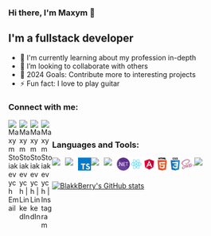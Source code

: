 ### Hi there, I'm Maxym 👋 

## I'm a fullstack developer

- 🌱 I'm currently learning about my profession in-depth
- 👯 I’m looking to collaborate with others
- 🥅 2024 Goals: Contribute more to interesting projects
- ⚡ Fun fact: I love to play guitar

### Connect with me:

[<img align="left" alt="Maxym Stoiakevych Email" width="22px" src="https://cdn.jsdelivr.net/npm/simple-icons@3.13.0/icons/gmail.svg" />][email]
[<img align="left" alt="Maxym Stoiakevych | LinkedIn" width="22px" src="https://cdn.jsdelivr.net/npm/simple-icons@v3/icons/linkedin.svg" />][linkedin]
[<img align="left" alt="Maxym Stoiakevych | LinkedIn" width="22px" src="https://cdn.jsdelivr.net/npm/simple-icons@3.13.0/icons/telegram.svg" />][telegram]
[<img align="left" alt="Maxym Stoiakevych | Instagram" width="22px" src="https://cdn.jsdelivr.net/npm/simple-icons@v3/icons/instagram.svg" />][instagram]

<br />

### Languages and Tools:

<img align="left" width="26px" src="https://raw.githubusercontent.com/jmnote/z-icons/master/svg/csharp.svg" />
<img align="left" width="26px" src="https://raw.githubusercontent.com/jmnote/z-icons/master/svg/javascript.svg" />
<img align="left" width="26px" src="https://raw.githubusercontent.com/github/explore/80688e429a7d4ef2fca1e82350fe8e3517d3494d/topics/typescript/typescript.png" />
<img align="left" width="26px" src="https://raw.githubusercontent.com/jmnote/z-icons/master/svg/python.svg" />
<img align="left" width="26px" src="https://raw.githubusercontent.com/jmnote/z-icons/master/svg/java.svg" />

<img align="left" width="26px" src="https://raw.githubusercontent.com/github/explore/80688e429a7d4ef2fca1e82350fe8e3517d3494d/topics/dotnet/dotnet.png" />
<img align="left" width="26px" src="https://raw.githubusercontent.com/github/explore/80688e429a7d4ef2fca1e82350fe8e3517d3494d/topics/react/react.png" />
<img align="left" width="26px" src="https://raw.githubusercontent.com/github/explore/80688e429a7d4ef2fca1e82350fe8e3517d3494d/topics/angular/angular.png" />
<img align="left" width="26px" src="https://raw.githubusercontent.com/github/explore/80688e429a7d4ef2fca1e82350fe8e3517d3494d/topics/html/html.png" />
<img align="left" width="26px" src="https://raw.githubusercontent.com/github/explore/80688e429a7d4ef2fca1e82350fe8e3517d3494d/topics/css/css.png" />
<img align="left" width="26px" src="https://raw.githubusercontent.com/github/explore/80688e429a7d4ef2fca1e82350fe8e3517d3494d/topics/sass/sass.png" />
<img align="left" width="26px" src="https://raw.githubusercontent.com/jmnote/z-icons/master/svg/git.svg" />

<br />
<br />

[![BlakkBerry's GitHub stats](https://github-readme-stats.vercel.app/api?username=mstoiakevych&hide=contribs)](https://github.com/anuraghazra/github-readme-stats)


[email]: mailto:maxym.stoiakevych@gmail.com
[instagram]: https://www.instagram.com/maxym.stoiakevych/
[linkedin]: https://www.linkedin.com/in/maxym-stoiakevych-2525821a4/
[telegram]: https://t.me/BlakkBerry
